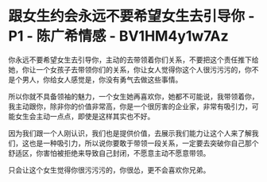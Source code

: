 # 跟女生约会永远不要希望女生去引导你 - P1 - 陈广希情感 - BV1HM4y1w7Az

你永远不要希望女生去引导你，主动的去带领着你们关系，不要把这个责任推下给她，你让一个女孩子去带领你们的关系，你让女人觉得你这个人很污污污的，你不是个男人，你给女人感觉是，你没有勇气去做这些事情。

所以你就不具备领袖的魅力，一个女生她再喜欢你，她都不可能说，我带领着你，我主动跟你，除非你的价值非常高，你是一个很厉害的企业家，非常有吸引力，可能女生会主动一点点，即使是这样其实也不好。

因为我们跟一个人刚认识，我们也是提供价值，去展示我们能力让这个人来了解我们，这也是一种吸引力，所以说你要敢于带领一段关系，一定要去突破你自己那个舒适区，你害怕被拒绝来导致自己封闭，不愿意主动不愿意带领。

只会让这个女生觉得你很污污污的，你很怂，更不会喜欢你兄弟。